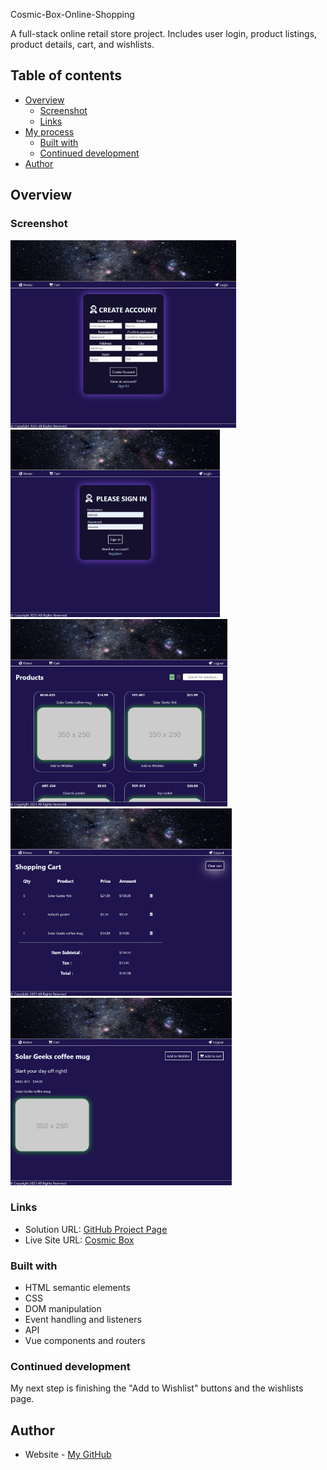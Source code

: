 Cosmic-Box-Online-Shopping

A full-stack online retail store project. Includes user login, product listings, product details, cart, and wishlists.

## Table of contents

- [Overview](#overview)
  - [Screenshot](#screenshot)
  - [Links](#links)
- [My process](#my-process)
  - [Built with](#built-with)
  - [Continued development](#continued-development)
- [Author](#author)

## Overview

### Screenshot

[<img src="client/public/register.jpg" height="300"/>]()
[<img src="client/public/log-in.jpg" height="300"/>]()
[<img src="client/public/main-page.jpg" height="300"/>]()
[<img src="client/public/cart.jpg" height="300"/>]()
[<img src="client/public/product-details.jpg" height="300"/>]()

### Links

- Solution URL: [GitHub Project Page](https://github.com/micamash/cosmic-box)
- Live Site URL: [Cosmic Box]()

### Built with

* HTML semantic elements
* CSS
* DOM manipulation
* Event handling and listeners
* API
* Vue components and routers

### Continued development

My next step is finishing the "Add to Wishlist" buttons and the wishlists page.

## Author

- Website - [My GitHub](https://github.com/micamash)
